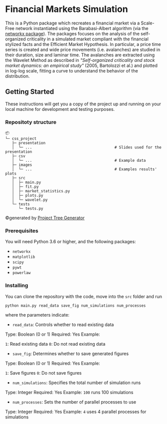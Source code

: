 # Financial Markets Simulation

This is a Python package which recreates a financial market via a Scale-Free network instantiated using the Barabasi-Albert algorithm (via the [networkx package](https://github.com/networkx/networkx)). The packages focuses on the analysis of the self-organized criticality in a simulated market compliant with the financial stylized facts and the Efficient Market Hypothesis. In particular, a price time series is created and wide price movements (i.e. avalanches) are studied in their duration, size and laminar time. The avalanches are extracted using the Wavelet Method as described in *"Self-organized criticality and stock market dynamics: an empirical study"* (2005, Bartolozzi et al.) and plotted in log-log scale, fitting a curve to understand the behavior of the distribution.

## Getting Started

These instructions will get you a copy of the project up and running on your local machine for development and testing purposes.

### Repositoty structure
```
📦 
└─ css_project
   ├─ presentation
   │  └─ ...                                     # Slides used for the presentation
   ├─ csv
   │  └─ ...                                     # Example data
   ├─ images
   │  └─ ...                                     # Examples results' plots
   ├─ src
   │  ├─ main.py
   │  ├─ fit.py
   │  ├─ market_statistics.py
   │  ├─ plots.py
   │  └─ wavelet.py
   └─ tests
      └─ tests.py
```
©generated by [Project Tree Generator](https://woochanleee.github.io/project-tree-generator)

### Prerequisites

You will need Python 3.6 or higher, and the following packages:

* `networkx`
* `matplotlib`
* `scipy`
* `pywt`
* `powerlaw`

### Installing

You can clone the repository with the code, move into the `src` folder and run

`python main.py read_data save_fig num_simulations num_processes`

where the parameters indicate:

- `read_data`: Controls whether to read existing data

Type: Boolean (0 or 1)
Required: Yes
Example:

`1`: Read existing data
`0`: Do not read existing data

- `save_fig`: Determines whether to save generated figures

Type: Boolean (0 or 1)
Required: Yes
Example:

`1`: Save figures
`0`: Do not save figures

- `num_simulations`: Specifies the total number of simulation runs

Type: Integer
Required: Yes
Example: `100` runs 100 simulations

- `num_processes`: Sets the number of parallel processes to use

Type: Integer
Required: Yes
Example: `4` uses 4 parallel processes for simulations


